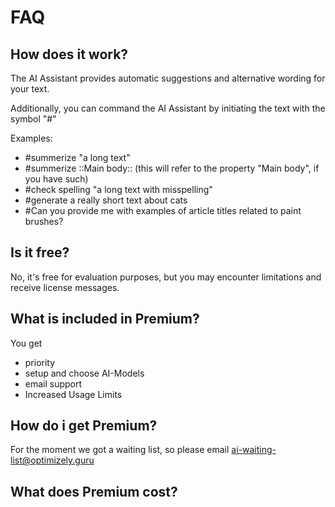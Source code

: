 # FAQ

## How does it work? 
The AI Assistant provides automatic suggestions and alternative wording for your text. 

Additionally, you can command the AI Assistant by initiating the text with the symbol "#"

Examples: 

- #summerize "a long text"
- #summerize ::Main body::  (this will refer to the property "Main body", if you have such)
- #check spelling "a long text with misspelling"
- #generate a really short text about cats
- #Can you provide me with examples of article titles related to paint brushes?


## Is it free?
No, it's free for evaluation purposes, but you may encounter limitations and receive license messages.

## What is included in Premium? 
You get 
- priority
- setup and choose AI-Models
- email support
- Increased Usage Limits

## How do i get Premium?
For the moment we got a waiting list, so please email ai-waiting-list@optimizely.guru

## What does Premium cost?

